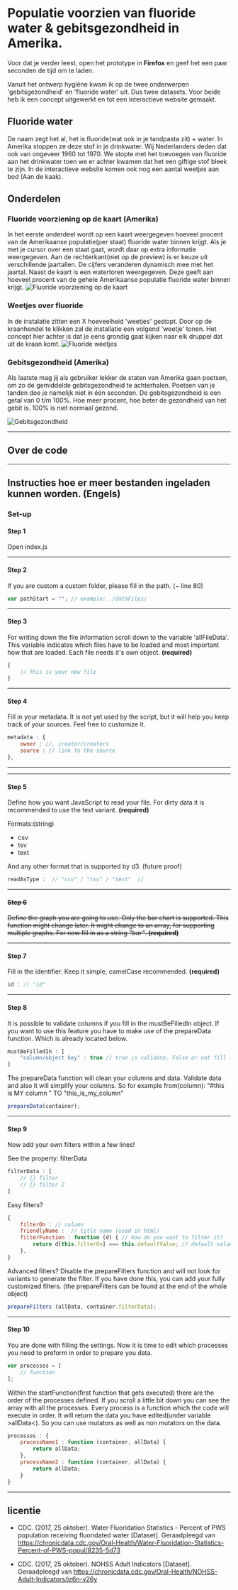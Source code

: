 # Populatie voorzien van fluoride water & gebitsgezondheid in Amerika.

Voor dat je verder leest, open het prototype in __Firefox__ en geef het een paar seconden de tijd om te laden.

Vanuit het ontwerp hygiëne kwam ik op de twee onderwerpen 'gebitsgezondheid' en 'fluoride water' uit. Dus twee datasets. Voor beide heb ik een concept uitgewerkt en tot een interactieve website gemaakt. 

## Fluoride water
De naam zegt het al, het is fluoride(wat ook in je tandpasta zit) + water. In Amerika stoppen ze deze stof in je drinkwater. Wij Nederlanders deden dat ook van ongeveer 1960 tot 1970. We stopte met het toevoegen van fluoride aan het drinkwater toen we er achter kwamen dat het een giftige stof bleek te zijn. In de interactieve website komen ook nog een aantal weetjes aan bod (Aan de kaak).



## Onderdelen

### Fluoride voorziening op de kaart (Amerika)
In het eerste onderdeel wordt op een kaart weergegeven hoeveel procent van de Amerikaanse populatie(per staat) fluoride water binnen krijgt. Als je met je cursor over een staat gaat, wordt daar op extra informatie weergegeven. Aan de rechterkant(niet op de preview) is er keuze uit verschillende jaartallen. De cijfers veranderen dynamisch mee met het jaartal. Naast de kaart is een watertoren weergegeven. Deze geeft aan hoeveel procent van de gehele Amerikaanse populatie fluoride water binnen krijgt.
![Fluoride voorziening op de kaart](preview1.png)

### Weetjes over fluoride
In de instalatie zitten een X hoeveelheid 'weetjes' gestopt. Door op de kraanhendel te klikken zal de installatie een volgend 'weetje' tonen. Het concept hier achter is dat je eens grondig gaat kijken naar elk druppel dat uit de kraan komt.
![Fluoride weetjes](preview2.png)

### Gebitsgezondheid (Amerika)
Als laatste mag jij als gebruiker lekker de staten van Amerika gaan poetsen, om zo de gemiddelde gebitsgezondheid te achterhalen. Poetsen van je tanden doe je namelijk niet in één seconden. De gebitsgezondheid is een getal van 0 t/m 100%. Hoe meer procent, hoe beter de gezondheid van het gebit is. 100% is niet normaal gezond.

![Gebitsgezondheid](preview3.png)

---



## Over de code


---

## Instructies hoe er meer bestanden ingeladen kunnen worden. (Engels)

### Set-up

#### Step 1
Open index.js

---


#### Step 2
If you are custom a custom folder, please fill in the path. (~ line 80)

``` javaScript
var pathStart = ""; // example: ./dataFiles/
```
---


#### Step 3

For writing down the file information scroll down to the variable 'allFileData'. This variable indicates which files have to be loaded and most important how that are loaded. Each file needs it's own object. **(required)**

``` javascript 
{
    // This is your new file
}
```
---


#### Step 4

Fill in your metadata. It is not yet used by the script, but it will help you keep track of your sources. Feel free to customize it.

``` javascript
metadata : {
    owner : //, creator/creators
    source : // link to the source
},
```
---

---

#### Step 5

Define how you want JavaScript to read your file. For dirty data it is recommended to use the text variant. **(required)**

Formats:(string)
* csv
* tsv
* text

And any other format that is supported by d3. (future proof)

``` javaScript
readAsType :  // "csv" / "tsv" / "text"  //
```
---

#### ~~Step 6~~

~~Define the graph you are going to use. Only the bar chart is supported. This function might change later. It might change to an array, for supporting multiple graphs. For now fill in as a string _"bar"_. **(required)**~~

---

#### Step 7

Fill in the identifier. Keep it simple, camelCase recommended. **(required)**
``` javaScript
id : // "id"
```
---

#### Step 8
It is possible to validate columns if you fill in the mustBeFilledIn object.
If you want to use this feature you have to make use of the prepareData function. Which is already located below. 

``` javascript
mustBeFilledIn : [
    "column/object key" : true // true is validate. False or not fill in is not validate
]
```

The prepareData function will clean your columns and data. Validate data and also it will simplify your columns. So for example from(column): "#this is MY column " TO "this_is_my_column"

``` javascript
prepareData(container);
```
---

#### Step 9

Now add your own filters within a few lines!

See the property: filterData
``` javascript
filterData : [
    // {} filter
    // {} filter 2
]
```

Easy filters?
``` javascript
{
    filterOn : // column
    friendlyName :  // title name (used in html)
    filterFunction : function (d) { // how do you want to filter it?
        return d[this.filterOn] === this.defaultValue; // default value will be generated
    },
}
```

Advanced filters? 
Disable the prepareFilters function and will not look for variants to generate the filter. If you have done this, you can add your fully customized filters. (the prepareFilters can be found at the end of the whole object)

``` javascript
prepareFilters (allData, container.filterData);
```
---

#### Step 10
You are done with filling the settings. Now it is time to edit which processes you need to preform in order to prepare you data.

``` javascript
var processes = [
    // function
];
```

Within the startFunction(first function that gets executed) there are the order of the processes defined. If you scroll a little bit down you can see the array with all the processes. Every process is a function which the code will execute in order. It will return the data you have edited(under variable >allData<). So you can use mutators as well as non mutators on the data.

``` javascript
processes : {
    processName1 : function (container, allData) {
        return allData;
    },
    processName2 : function (container, allData) {
        return allData;
    }
}
```


---

## licentie

* CDC. (2017, 25 oktober). Water Fluoridation Statistics - Percent of PWS population receiving fluoridated water [Dataset]. Geraadpleegd van https://chronicdata.cdc.gov/Oral-Health/Water-Fluoridation-Statistics-Percent-of-PWS-popul/8235-5d73

* CDC. (2017, 25 oktober). NOHSS Adult Indicators [Dataset]. Geraadpleegd van https://chronicdata.cdc.gov/Oral-Health/NOHSS-Adult-Indicators/jz6n-v26y
